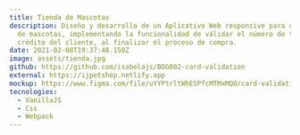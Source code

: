```yaml
---
title: Tienda de Mascotas
description: Diseño y desarrollo de un Aplicativo Web responsive para una tienda
  de mascotas, implementando la funcionalidad de válidar el número de tarjeta de
  crédito del cliente, al finalizar el proceso de compra.
date: 2021-02-08T19:37:48.150Z
image: assets/tienda.jpg
github: https://github.com/isabelajs/BOG002-card-validation
external: https://ijpetshop.netlify.app
mockup: https://www.figma.com/file/uYYPtrltWhE5PfcMTMxMQO/card-validation
tecnologies:
  - VanillaJS
  - Css
  - Webpack
---
```

